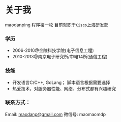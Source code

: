 # 关于我
maodanping 程序猿一枚
目前就职于`Cisco`上海研发部

### 学历
* 2006-2010@金陵科技学院(电子信息工程)
* 2010-2013@南京电子研究所/中电14所(通信工程)

### 技能
* 开发语言C/C++, GoLang； 脚本语言根据需要选择
* 热爱技术，对服务器性能、网络、分布式都有兴趣研究

### 联系方式：
Email: maodanp@gmail.com
微信号: maomaomdp

